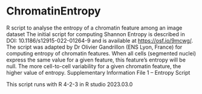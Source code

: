 # ChromatinEntropy
R script to analyse the entropy of a chromatin feature among an image dataset
The initial script for computing Shannon Entropy is described in DOI: 10.1186/s12915-022-01264-9 and is available at https://osf.io/9mcwg/. The script was adapted by Dr Olivier Gandrillon (ENS Lyon, France) for computing entropy of chromatin features. When all cells (segmented nuclei) express the same value for a given feature, this feature’s entropy will be null. The more cell-to-cell variability for a given chromatin feature, the higher value of entropy. 
Supplementary Information File 1 – Entropy Script

This script runs with R 4-2-3 in R studio 2023.03.0


